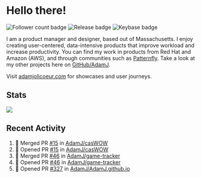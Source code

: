 # Hello there!

![Follower count badge](https://img.shields.io/github/followers/adamj?style=for-the-badge&logo=GitHub&logoColor=%23fff&link=https%3A%2F%2Fwww.github.com%2Fadamj)
![Release badge](https://img.shields.io/github/v/release/adamj/adamj?style=for-the-badge&logo=GitHub&logoColor=%23fff)
![Keybase badge](https://img.shields.io/keybase/pgp/mindreeper2420?style=for-the-badge&logo=keybase&logoColor=%23fff)

I am a product manager and designer, based out of Massachusetts. I enjoy creating user-centered, data-intensive products that improve workload and increase productivity. You can find my work in products from Red Hat and Amazon (AWS), and through communities such as [Patternfly](https://www.patternfly.org). Take a look at my other projects here on [GitHub/AdamJ](https://www.github.com/adamj).

Visit [adamjolicoeur.com](https://www.adamjolicoeur.com) for showcases and user journeys.

<!--
> Recent Activity automated using [GitHub Activity Readme Workflow](https://github.com/marketplace/actions/github-activity-readme)
> Icons from [Simple Icons](https://simpleicons.org)
> Badges from [Shields.io](https://shields.io)
> Readme Stats from [Readme Stats Workflow](https://github.com/anuraghazra/github-readme-stats)
-->

## Stats

<!-- Advanced stats -->
<picture>
  <source
    srcset="https://github-readme-stats.vercel.app/api?username=adamj&rank_icon=github&show_icons=true&theme=dark"
    media="(prefers-color-scheme: dark)"
  />
  <source
    srcset="https://github-readme-stats.vercel.app/api?username=adamj&rank_icon=github&show_icons=true"
    media="(prefers-color-scheme: light), (prefers-color-scheme: no-preference)"
  />
  <img src="https://github-readme-stats.vercel.app/api?username=adamj&rank_icon=github&show_icons=true" />
</picture>

## Recent Activity
<!-- Updates Every Monday at 6PM UTC (1PM EST) -->

<!--START_SECTION:activity-->
1. 🎉 Merged PR [#15](https://github.com/AdamJ/casWOW/pull/15) in [AdamJ/casWOW](https://github.com/AdamJ/casWOW)
2. 💪 Opened PR [#15](https://github.com/AdamJ/casWOW/pull/15) in [AdamJ/casWOW](https://github.com/AdamJ/casWOW)
3. 🎉 Merged PR [#46](https://github.com/AdamJ/game-tracker/pull/46) in [AdamJ/game-tracker](https://github.com/AdamJ/game-tracker)
4. 💪 Opened PR [#46](https://github.com/AdamJ/game-tracker/pull/46) in [AdamJ/game-tracker](https://github.com/AdamJ/game-tracker)
5. 💪 Opened PR [#327](https://github.com/AdamJ/AdamJ.github.io/pull/327) in [AdamJ/AdamJ.github.io](https://github.com/AdamJ/AdamJ.github.io)
<!--END_SECTION:activity-->
